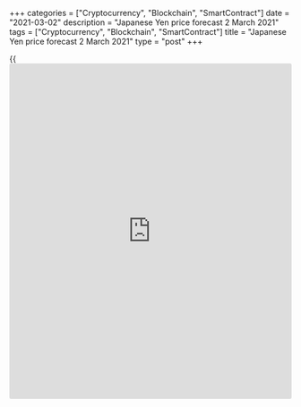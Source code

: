 +++
categories = ["Cryptocurrency", "Blockchain", "SmartContract"]
date = "2021-03-02"
description = "Japanese Yen price forecast 2 March 2021"
tags = ["Cryptocurrency", "Blockchain", "SmartContract"]
title = "Japanese Yen price forecast 2 March 2021"
type = "post"
+++

{{<iframe id="large-banner" src="https://www.bounty.group/#slide=5.0" width="100%" height="600" scrolling="no" style="border: 0px solid rgb(216, 221, 230); border-radius: 3px;">}}

2021-03-02

2021-03-02

Central banks reached an impasse. Forecast as of 02.03.2021Dmitri
Demidenko

The rapid recovery of the US economy allows the Fed to ease up a bit.
Alas, other countries' economies are not recovering so quickly, which
forces their central banks to resist the rise in bond yields. How does
this affect [USDJPY][1] and [EURJPY][2]? Let us discuss the Forex
outlook and make up a trading plan.

## Monthly Japanese Yen fundamental forecast

Central banks are usually happy to follow the Fed's lead. This was the
case in 2015-2017 when the US central bank raised the federal funds
rate, and other central banks were pleased with the weakening of
national currencies against the US dollar. This was the case in March
2020, when the Fed launched an unprecedented monetary stimulus program,
and other central banks followed in its footsteps. In early 2021, it
seemed to many that the path taken by Jerome Powell and his team was the
path to nowhere.

Is the Fed's strategy correct? Should other central banks ignore the
growth in bond yields, explaining it with hopes for a fiscal stimulus
and a robust economic recovery? Most regulators do not agree. The
Reserve Bank of New Zealand officials, looking at the fastest monthly
growth in sovereign debt rates since 1994, said they were closely
watching for signs of financial market dysfunction, and they had an
opportunity to scale up the NZ$100 billion bond-buying program. The
Reserve Bank of Australia doesn't waste words and is increasing activity
in the domestic debt market. On February 26, its asset portfolio grew by
AU$3 billion, on March 1 - by AU$4 billion. These are the most serious
interventions since the start of QE in March 2020.

Others are not lagging behind. Representatives of the Governing Council
believe that the ECB can and should increase the scale of bond purchases
to clamp down on yield growth. At the same time, the Bloomberg insider
claims that the Bank of Japan will abandon the idea of ​​expanding the
target yield spread of 10-year securities from +/-0.2% to + /-0.3% to
show that it will not be led by the markets. BoJ's desire to control
debt market rates has made and continues to make the yen dependent on
events outside of Japan. Bond yield spreads point the way for
[USDJPY][1] and [EURJPY][2] prices.

### Dynamics of [USDJPY][1] and US-Japanese bond yield spread



 _Source: Investing._

### Dynamics of [EURJPY][2] and German-Japanese bond yield spread

 _Source: Investing._

I considered the yen to be the main outsider among the G10 currencies,
and I continue to do so. All because of the implementation of the idea
of the rapid growth of global GDP and massive sales of safe-haven
assets. At the current stage of development, the Fed and other central
banks' different views speak in favor of buying [USDJPY][1]. The Federal
Reserve can afford to passively contemplate what is happening against
the backdrop of US GDP's potential growth to 7.6% in 2021. Other
regulators, including the BoJ, are forced to restrain growth rates due
to the slower recovery of national economies.

### [USDJPY][1] and [EURJPY][2] trading plan for a month

The targets for [USDJPY][1] and [EURJPY][2] in the 107-108 and 129-130
areas, set back [in January][3], are practically met or fulfilled. If
Treasury yields continue to rise, the US dollar will strengthen to
¥109-110. As for the euro, the [EURJPY][2] pair is likely to start
consolidation in the 127.5-130 range if there are no signs that the
eurozone economy is recovering. And yet, I believe that there will be a
rapid growth of global GDP in 2021, so the recommendation remains the
same - buy on a price decline.



## Price chart of USDJPY in real time mode

The content of this article reflects the author’s opinion and does not
necessarily reflect the official position of LiteForex. The material
published on this page is provided for informational purposes only and
should not be considered as the provision of investment advice for the
purposes of Directive 2004/39/EC.

Rate this article:

{{value}}

( {{count}} {{title}} )

   1. my.liteforex.com/trading/chart?symbol=USDJPY&returnUrl=true
   2. my.liteforex.com/trading/chart?symbol=EURJPY&returnUrl=true
   3. www.liteforex.com/blog/analysts-opinions/japanese-yen-from-favorites-to-outsiders-forecast-as-of-18012021/